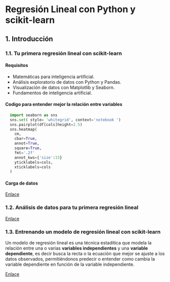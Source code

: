 # Regresión Lineal con Python y scikit-learn

## 1. Introducción

### 1.1. Tu primera regresión lineal con scikit-learn

#### Requisitos

* Matemáticas para inteligencia artificial.
* Análisis exploratorio de datos con Python y Pandas.
* Visualización de datos con Matplotlib y Seaborn.
* Fundamentos de inteligencia artificial.

#### Codigo para entender mejor la relación entre variables

```python
  import seaborn as sns
  sns.set( style= 'whitegrid', context='notebook ')
  sns.pairplot(df[cols]height=2.5)
  sns.heatmap(
    cm,
    cbar=True,
    annot=True,
    square=True,
    fmt='.2f'
    annot_kws={'size':15}
    yticklabels=cols,
    xticklabels=cols
  )
```

#### Carga de datos

[Enlace](https://drive.google.com/file/d/1XtiOd1sP-y0gQ6li0FkV2C_ZBrruysQu/view?usp=sharing)

### 1.2. Análisis de datos para tu primera regresión lineal

[Enlace](https://drive.google.com/file/d/1XtiOd1sP-y0gQ6li0FkV2C_ZBrruysQu/view?usp=sharing)

### 1.3. Entrenando un modelo de regresión lineal con scikit-learn

Un modelo de regresión lineal es una técnica estadítica que modela la relación entre una o varias **variables independientes** y una **variable dependiente**, es decir busca la recta o la ecuación que mejor se ajuste a los datos observados, permitiéndonos predecir o entender como cambia la variable dependiente en función de la variable independiente.

[Enlace](https://drive.google.com/file/d/1XtiOd1sP-y0gQ6li0FkV2C_ZBrruysQu/view?usp=sharing)
